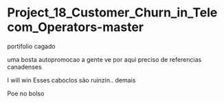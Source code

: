 # Project_18_Customer_Churn_in_Telecom_Operators-master


portifolio cagado

uma bosta
 autopromocao a gente ve por aqui
preciso de referencias canadenses

I will win
Esses caboclos são ruinzin.. demais


Poe no bolso




